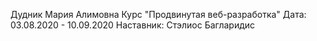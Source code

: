 Дудник Мария Алимовна
Курс "Продвинутая веб-разработка"
Дата: 03.08.2020 - 10.09.2020
Наставник: Стэлиос Багларидис